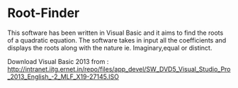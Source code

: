 # Root-Finder

This software has been written in Visual Basic and it aims to find the roots of a quadratic equation.
The software takes in input all the coefficients and displays the roots along with the nature ie. Imaginary,equal or distinct.

Download Visual Basic 2013 from : 
http://intranet.iitg.ernet.in/repo/files/app_devel/SW_DVD5_Visual_Studio_Pro_2013_English_-2_MLF_X19-27145.ISO
